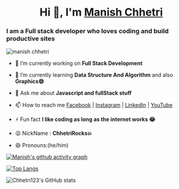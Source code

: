 <!-- ![Banner](Banner.png) -->

<h1 align="center">Hi 👋, I'm <a href="https://manish-chhetri.netlify.app/">Manish Chhetri</a></h1>
<h3>I am a <b> Full stack developer </b> who loves coding and build productive sites</h3>

<p align="left"> <img src="https://komarev.com/ghpvc/?username=chhetri123&label=Profile%20views&color=0e75b6&style=flat" alt="manish chhetri" /> </p>

- 🔭 I’m currently working on **Full Stack Development**

- 🌱 I’m currently learning **Data Structure And Algorithm** and also **Graphics😄**

- 💬 Ask me about **Javascript and fullStack stuff**

- 📫 How to reach me [Facebook](https://www.facebook.com/ChhetriRocks15) |
  [Instagram](https://www.instagram.com/chhetri_monu_1/) |
  [LinkedIn](https://www.linkedin.com/in/chhetri-don-5bb9391aa/) |
  [YouTube](https://www.youtube.com/channel/UCFbbHb96x4juo4AhGtlz8Iw)

- ⚡ Fun fact **I like coding as long as the internet works 😂**
  
- 😜 NickName : **ChhetriRocks💥**

- 😄 Pronouns:(he/him)


[![Manish's github activity graph](https://github-readme-activity-graph.cyclic.app/graph?username=chhetri123&theme=vue)](https://github.com/chhetri123)

[![Top Langs](https://github-readme-stats.vercel.app/api/top-langs/?username=chhetri123)](https://github.com/anuraghazra/github-readme-stats)

![Chhetri123's GitHub stats](https://github-readme-stats.vercel.app/api?username=chhetri123&show_icons=true&theme=omni)
